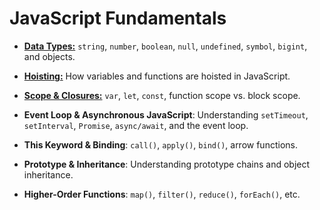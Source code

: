 # JavaScript Fundamentals

- [**Data Types:**](data-types.md) `string`, `number`, `boolean`, `null`, `undefined`, `symbol`, `bigint`, and objects.

- [**Hoisting:**](hoisting.md) How variables and functions are hoisted in JavaScript.

- [**Scope & Closures:**](scope-and-closures.md) `var`, `let`, `const`, function scope vs. block scope.

- **Event Loop & Asynchronous JavaScript**: Understanding `setTimeout`, `setInterval`, `Promise`, `async/await`, and the event loop.

- **This Keyword & Binding**: `call()`, `apply()`, `bind()`, arrow functions.

- **Prototype & Inheritance**: Understanding prototype chains and object inheritance.

- **Higher-Order Functions**: `map()`, `filter()`, `reduce()`, `forEach()`, etc.